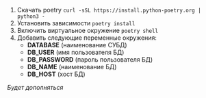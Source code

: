 1. Скачать poetry 
    `curl -sSL https://install.python-poetry.org | python3 -`
2. Установить зависимости
    `poetry install`
3. Включить виртуальное окружение
    `poetry shell`
4. Добавить следующие переменные окружения:
    - **DATABASE** (наименование СУБД)
    - **DB_USER** (имя пользователя БД)
    - **DB_PASSWORD** (пароль пользователя БД)
    - **DB_NAME** (наименование БД)
    - **DB_HOST** (хост БД)

*Будет дополняться*